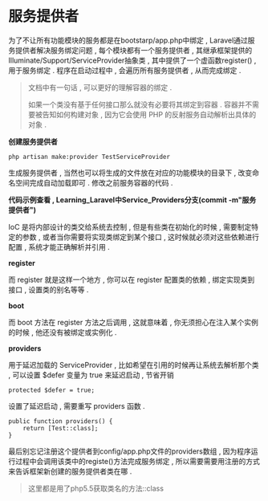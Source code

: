 # 服务提供者

为了不让所有功能模块的服务都是在bootstarp/app.php中绑定 , Laravel通过服务提供者解决服务绑定问题 , 每个模块都有一个服务提供者 , 其继承框架提供的Illuminate/Support/ServiceProvider抽象类 , 其中提供了一个虚函数register\(\) , 用于服务绑定 . 程序在启动过程中 , 会遍历所有服务提供者 , 从而完成绑定 .

> 文档中有一句话 , 可以更好的理解容器的绑定 .
>
> 如果一个类没有基于任何接口那么就没有必要将其绑定到容器 . 容器并不需要被告知如何构建对象 , 因为它会使用 PHP 的反射服务自动解析出具体的对象 .

**创建服务提供者**

```
php artisan make:provider TestServiceProvider
```

生成服务提供者 , 当然也可以将生成的文件放在对应的功能模块的目录下 , 改变命名空间完成自动加载即可 . 修改之前服务容器的代码 .

**代码示例查看 , Learning\_Laravel中Service\_Providers分支\(commit -m"服务提供者"\)**

IoC 是将内部设计的类交给系统去控制 , 但是有些类在初始化的时候 , 需要制定特定的参数 , 或者当你需要将实现类绑定到某个接口 , 这时候就必须对这些依赖进行配置 , 系统才能正确解析并引用 .

**register**

而 register 就是这样一个地方 , 你可以在 register 配置类的依赖 , 绑定实现类到接口 , 设置类的别名等等 .

**boot**

而 boot 方法在 register 方法之后调用 , 这就意味着 , 你无须担心在注入某个实例的时候 , 他还没有被绑定或实例化 .

**providers**

用于延迟加载的 ServiceProvider , 比如希望在引用的时候再让系统去解析那个类 , 可以设置 $defer 变量为 true 来延迟启动 , 节省开销

```
protected $defer = true;
```

设置了延迟启动 , 需要重写 providers 函数 .

```
public function providers() {
    return [Test::class];
}
```

最后别忘记注册这个提供者到config/app.php文件的providers数组 , 因为程序运行过程中会调用该类中的registe\(\)方法完成服务绑定 , 所以需要需要用注册的方式来告诉框架新创建的服务提供者类在哪 . 

> 这里都是用了php5.5获取类名的方法::class



